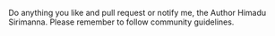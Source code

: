 Do anything you like and pull request or notify me, the Author Himadu Sirimanna. Please remember to follow community guidelines.
